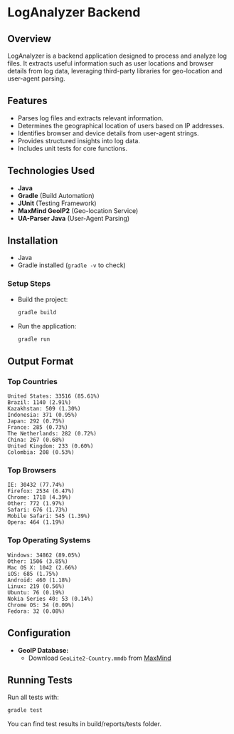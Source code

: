 # LogAnalyzer Backend

## Overview
LogAnalyzer is a backend application designed to process and analyze log files. It extracts useful information such as user locations and browser details from log data, leveraging third-party libraries for geo-location and user-agent parsing.

## Features
- Parses log files and extracts relevant information.
- Determines the geographical location of users based on IP addresses.
- Identifies browser and device details from user-agent strings.
- Provides structured insights into log data.
- Includes unit tests for core functions.

## Technologies Used
- **Java**
- **Gradle** (Build Automation)
- **JUnit** (Testing Framework)
- **MaxMind GeoIP2** (Geo-location Service)
- **UA-Parser Java** (User-Agent Parsing)


## Installation

- Java
- Gradle installed (`gradle -v` to check)


### Setup Steps

- Build the project:
   ```sh
   gradle build
   ```
- Run the application:
   ```sh
   gradle run
   ```

## Output Format

### Top Countries
```
United States: 33516 (85.61%)
Brazil: 1140 (2.91%)
Kazakhstan: 509 (1.30%)
Indonesia: 371 (0.95%)
Japan: 292 (0.75%)
France: 285 (0.73%)
The Netherlands: 282 (0.72%)
China: 267 (0.68%)
United Kingdom: 233 (0.60%)
Colombia: 208 (0.53%)
```

### Top Browsers
```
IE: 30432 (77.74%)
Firefox: 2534 (6.47%)
Chrome: 1718 (4.39%)
Other: 772 (1.97%)
Safari: 676 (1.73%)
Mobile Safari: 545 (1.39%)
Opera: 464 (1.19%)
```

### Top Operating Systems
```
Windows: 34862 (89.05%)
Other: 1506 (3.85%)
Mac OS X: 1042 (2.66%)
iOS: 685 (1.75%)
Android: 460 (1.18%)
Linux: 219 (0.56%)
Ubuntu: 76 (0.19%)
Nokia Series 40: 53 (0.14%)
Chrome OS: 34 (0.09%)
Fedora: 32 (0.08%)
```



## Configuration
- **GeoIP Database:**
  - Download `GeoLite2-Country.mmdb` from [MaxMind](https://dev.maxmind.com/geoip/geolite2-free-geolocation-data)
 

## Running Tests
Run all tests with:
```sh
gradle test
```

You can find test results in build/reports/tests folder.




